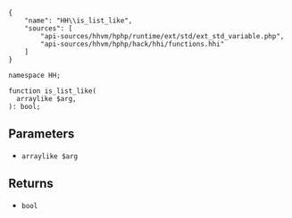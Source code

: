``` yamlmeta
{
    "name": "HH\\is_list_like",
    "sources": [
        "api-sources/hhvm/hphp/runtime/ext/std/ext_std_variable.php",
        "api-sources/hhvm/hphp/hack/hhi/functions.hhi"
    ]
}
```




``` Hack
namespace HH;

function is_list_like(
  arraylike $arg,
): bool;
```




## Parameters




+ ` arraylike $arg `




## Returns




* ` bool `
<!-- HHAPIDOC -->
